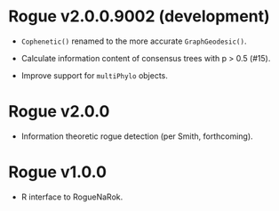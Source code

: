# Rogue v2.0.0.9002 (development)

- `Cophenetic()` renamed to the more accurate `GraphGeodesic()`.

- Calculate information content of consensus trees with p > 0.5 (#15).

- Improve support for `multiPhylo` objects.

# Rogue v2.0.0

- Information theoretic rogue detection (per Smith, forthcoming).

# Rogue v1.0.0

 - R interface to RogueNaRok.
